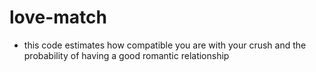 # love-match
* this code estimates how compatible you are with your crush and the probability of having a good romantic relationship 
